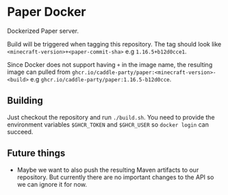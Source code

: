 Paper Docker
============

Dockerized Paper server.

Build will be triggered when tagging this repository. The tag should look like `<minecraft-version>+<paper-commit-sha>` e.g `1.16.5+b12d0cce1`.

Since Docker does not support having `+` in the image name, the resulting image can pulled from `ghcr.io/caddle-party/paper:<minecraft-version>-<build>` e.g `ghcr.io/caddle-party/paper:1.16.5-b12d0cce`.

Building
--------

Just checkout the repository and run `./build.sh`. You need to provide the environment variables `$GHCR_TOKEN` and `$GHCR_USER` so `docker login` can succeed.


Future things
-------------

* Maybe we want to also push the resulting Maven artifacts to our repository. But currently there are no important changes to the API so we can ignore it for now.

